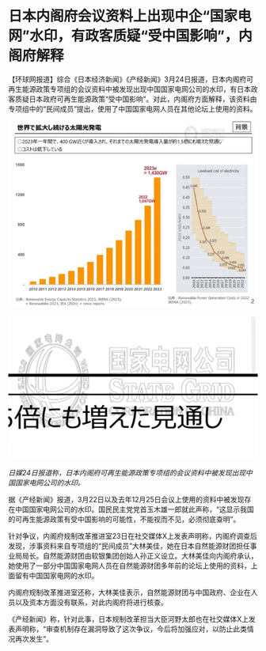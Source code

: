 # 日本内阁府会议资料上出现中企“国家电网”水印，有政客质疑“受中国影响”，内阁府解释

【环球网报道】综合《日本经济新闻》《产经新闻》3月24日报道，日本内阁府可再生能源政策专项组的会议资料中被发现出现中国国家电网公司的水印，有日本政客质疑日本政府可再生能源政策“受中国影响”。对此，内阁府方面解释，该资料由专项组中的“民间成员”提出，使用了中国国家电网人员在其他论坛上使用的资料。

![1a7adfcbfce2a371bf2acdf48e275cbf.jpg](https://raw.githubusercontent.com/qqhsx/qqnews_image/main/2024/03/25/日本内阁府会议资料上出现中企“国家电网”水印，有政客质疑“受中国影响”，内阁府解释/1a7adfcbfce2a371bf2acdf48e275cbf.jpg)

![635c764cff6c162e2089a49134db2506.jpg](https://raw.githubusercontent.com/qqhsx/qqnews_image/main/2024/03/25/日本内阁府会议资料上出现中企“国家电网”水印，有政客质疑“受中国影响”，内阁府解释/635c764cff6c162e2089a49134db2506.jpg)

_日媒24日报道称，日本内阁府可再生能源政策专项组的会议资料中被发现出现中国国家电网公司的水印。_

据《产经新闻》报道，3月22日以及去年12月25日会议上使用的资料中被发现存在中国国家电网公司的水印。国民民主党党首玉木雄一郎就此声称，“这显示我国的可再生能源政策有受中国影响的可能性，不能视而不见，必须彻底查明”。

针对争议，内阁府规制改革推进室23日在社交媒体X上发表声明称，内阁府调查后发现，涉事资料来自专项组的“民间成员”大林美佳，她在日本自然能源财团担任事业局局长。自然能源财团由软银集团创始人孙正义设立。大林美佳向内阁府承认，她使用了一部分中国国家电网人员在自然能源财团多年前的论坛上使用的资料，上面留有中国国家电网的水印。

内阁府规制改革推进室还称，大林美佳表示，自然能源财团与中国政府、企业在人员以及资本方面没有联系，对此内阁府将进行核查。

《产经新闻》称，针对此事，日本规制改革担当大臣河野太郎也在社交媒体X上发表声明称，“审查机制存在漏洞导致了这次争议，今后将加强应对，以防止此类情况再次发生”。

